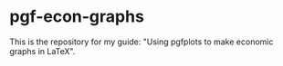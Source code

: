 # pgf-econ-graphs

This is the repository for my guide: "Using pgfplots to make economic graphs in LaTeX".
